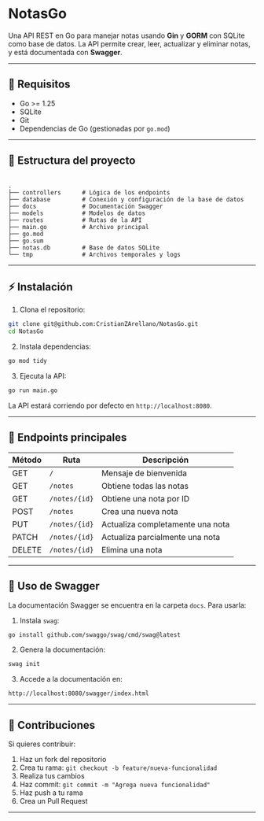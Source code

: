 
# NotasGo

Una API REST en Go para manejar notas usando **Gin** y **GORM** con SQLite como base de datos. La API permite crear, leer, actualizar y eliminar notas, y está documentada con **Swagger**.

---

## 🚀 Requisitos

- Go >= 1.25
- SQLite
- Git
- Dependencias de Go (gestionadas por `go.mod`)

---

## 📂 Estructura del proyecto

```

.
├── controllers      # Lógica de los endpoints
├── database         # Conexión y configuración de la base de datos
├── docs             # Documentación Swagger
├── models           # Modelos de datos
├── routes           # Rutas de la API
├── main.go          # Archivo principal
├── go.mod
├── go.sum
├── notas.db         # Base de datos SQLite
└── tmp              # Archivos temporales y logs

````

---

## ⚡ Instalación

1. Clona el repositorio:

```bash
git clone git@github.com:CristianZArellano/NotasGo.git
cd NotasGo
````

2. Instala dependencias:

```bash
go mod tidy
```

3. Ejecuta la API:

```bash
go run main.go
```

La API estará corriendo por defecto en `http://localhost:8080`.

---

## 📖 Endpoints principales

| Método | Ruta          | Descripción                      |
| ------ | ------------- | -------------------------------- |
| GET    | `/`           | Mensaje de bienvenida            |
| GET    | `/notes`      | Obtiene todas las notas          |
| GET    | `/notes/{id}` | Obtiene una nota por ID          |
| POST   | `/notes`      | Crea una nueva nota              |
| PUT    | `/notes/{id}` | Actualiza completamente una nota |
| PATCH  | `/notes/{id}` | Actualiza parcialmente una nota  |
| DELETE | `/notes/{id}` | Elimina una nota                 |

---

## 📌 Uso de Swagger

La documentación Swagger se encuentra en la carpeta `docs`. Para usarla:

1. Instala `swag`:

```bash
go install github.com/swaggo/swag/cmd/swag@latest
```

2. Genera la documentación:

```bash
swag init
```

3. Accede a la documentación en:

```
http://localhost:8080/swagger/index.html
```

---

## 🔧 Contribuciones

Si quieres contribuir:

1. Haz un fork del repositorio
2. Crea tu rama: `git checkout -b feature/nueva-funcionalidad`
3. Realiza tus cambios
4. Haz commit: `git commit -m "Agrega nueva funcionalidad"`
5. Haz push a tu rama
6. Crea un Pull Request

---

